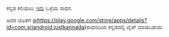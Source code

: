 ಕನ್ನಡ ಕಲಿಯಲು [ಇದು](https://play.google.com/store/apps/details?id=com.pgjpb.learnkannada&hl=en)  ಒಳ್ಳೆಯ ಸಾಧನ.

ಅದರ ಜೊತೆಗೆ [ಈ]()https://play.google.com/store/apps/details?id=com.sriandroid.justkannada)ಸಾಧನದಿಂದ ಕನ್ನಡದಲ್ಲಿ ಟೈಪ್ ಮಾಡಬಹುದು